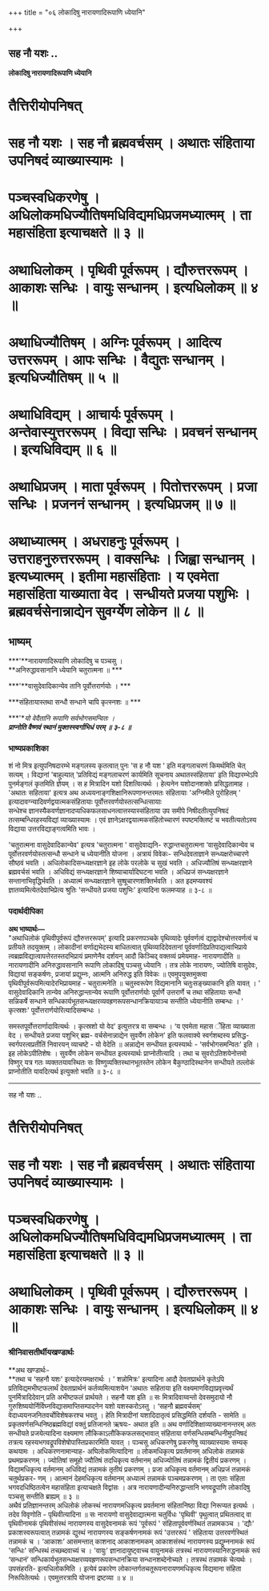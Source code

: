 +++
title = "०६ लोकादिषु नारायणादिरूपाणि ध्येयानि"

+++


## सह नौ यशः ..

**लोकादिषु नारायणादिरूपाणि ध्येयानि**

# **तैत्तिरीयोपनिषत्**

# **सह नौ यशः । सह नौ ब्रह्मवर्चसम् । अथातः संहिताया उपनिषदं व्याख्यास्यामः ।**

# **पञ्चस्वधिकरणेषु । अधिलोकमधिज्यौतिषमधिविद्यमधिप्रजमध्यात्मम् । ता महासंहिता इत्याचक्षते ॥ ३ ॥**

# **अथाधिलोकम् । पृथिवी पूर्वरूपम् । द्यौरुत्तररूपम् । आकाशः सन्धिः । वायुः सन्धानम् । इत्यधिलोकम् ॥ ४ ॥**

# **अथाधिज्यौतिषम् । अग्निः पूर्वरूपम् । आदित्य उत्तररूपम् । आपः सन्धिः । वैद्युतः सन्धानम् । इत्यधिज्यौतिषम् ॥ ५ ॥**

# **अथाधिविद्यम् । आचार्यः पूर्वरूपम् । अन्तेवास्युत्तररूपम् । विद्या सन्धिः । प्रवचनं सन्धानम् । इत्यधिविद्यम् ॥ ६ ॥**

# **अथाधिप्रजम् । माता पूर्वरूपम् । पितोत्तररूपम् । प्रजा सन्धिः । प्रजननं सन्धानम् । इत्यधिप्रजम् ॥ ७ ॥**

# **अथाध्यात्मम् । अधराहनुः पूर्वरूपम् । उत्तराहनुरुत्तररूपम् । वाक्सन्धिः । जिह्वा सन्धानम् । इत्यध्यात्मम् । इतीमा महासंहिताः । य एवमेता महासंहिता याख्याता वेद । सन्धीयते प्रजया पशुभिः । ब्रह्मवर्चसेनान्नाद्येन सुवर्ग्येण लोकेन ॥ ८ ॥**

## **भाष्यम्**

***'**नारायणादिरूपाणि लोकादिषु च पञ्चसु ।  
**अनिरुद्धावसानानि ध्येयानि चतुरात्मना ॥ ***

***'**वासुदेवादिकान्येव तानि पूर्वोत्तरार्णयोः । ***

***संहितायास्तथा सन्धौ सन्धाने चापि कृत्स्नशः ॥ ***

***'**यो वेदैतानि रूपाणि सर्वभोगसमन्वितः ।  
**प्राप्नोति वैष्णवं स्थानं मुक्तस्स्वर्गाभिधं परम् ॥ ३-८ ॥***

### **भाष्यप्रकाशिका**

शं नो मित्र इत्युपनिषदारम्भे मङ्गलस्य कृतत्वात् पुनः 'स ह नौ यश ' इति मङ्गलाचरणं किमर्थमिति चेत् सत्यम् । विद्यानां 'बाहुल्यात् 'प्रतिविद्यं मङ्गलाचरणं कार्यमिति सूचनाय अथातस्संहिताया' इति विद्यारम्भेऽपि पुनर्मङ्गलं कृतमिति ज्ञेयम् । स ह मित्रादिन यशो दिशत्वित्यर्थः । हेत्यनेन यशोदानशक्तेः प्रसिद्धतामाह । 'अथातः सहिताया' इत्यत्र अथ अध्ययनाङ्गशिक्षानिरूपणानन्तरमतः संहितायाः 'अग्निमीले पुरोहितम् ' इत्यादावग्न्यादिवर्णद्वयात्मकसंहितायाः पूर्वोत्तरवर्णयोस्तत्सन्धित्सायाः  
सन्धेश्च ज्ञानस्यैकवर्णज्ञानादप्यधिकफलसाधनत्वात्तस्यास्संहिताया उप समीपे निषीदतीत्युपनिषदं तत्सम्बन्धिरहस्यविद्यां व्याख्यास्यामः । एवं ज्ञानेऽक्षरद्वयात्मकसंहितोच्चारणं स्पष्टमक्लिष्टं च भवतीत्यतोऽस्य विद्याया उत्तरविद्याङ्गत्वमिति भावः ।

'चतुरात्मना वासुदेवादिकान्येव' इत्यत्र 'चतुरात्मना ' वासुदेवाद्यनि- रुद्धान्तचतुरात्मना ‘वासुदेवादिकान्येव च पूर्वोत्तरवर्णयोस्तत्सन्धौ सन्धाने च ध्येयानीति योजना । अत्रायं विवेकः- सन्धिदेवताज्ञाने सन्ध्यक्षरोच्चारणे सौष्ठवं भवति । अधिलोकादिसन्ध्यक्षरज्ञाने इह लोके परलोके च सुखं भवति । अधिज्यौतिषं सन्ध्यक्षरज्ञाने ब्रह्मवर्चसं भवति । अधिविद्यं सन्ध्यक्षरज्ञाने शिष्याचार्यादिघटना भवति । अधिप्रजं सन्ध्यक्षरज्ञाने सन्तानाभिवृद्धिर्भवति । अध्यात्मं सन्ध्यक्षरज्ञाने सुष्षूचारणशक्तिर्भवति । अत इदमप्यवश्यं ज्ञातव्यमित्येतदेवाभिप्रेत्य श्रुतिः 'सन्धीयते प्रजया पशुभिः' इत्यादिना फलमप्याह ॥ ३-८ ॥

### **पदार्थदीपिका**

**अथ भाष्यार्थः—**  
"अथाधिलोकं पृथिवीपूर्वरूपं द्यौरुत्तररूपम्' इत्यादि प्रकरणपञ्चके पृथिव्यादेः पूर्ववर्णत्वं द्याद्वादेश्चोत्तरवर्णत्वं च प्रतीयते तदयुक्तम् । लोकादीनां वर्णाद्यभेदस्य बाधितत्वात् पृथिव्यादिदेवतानां पूर्ववर्णादिप्रतिपाद्यत्वाभिप्राये त्वब्रह्मविद्यात्वापत्तेरतस्तदभिप्रायं प्रमाणेनैव दर्शयन् आदौ किञ्चिद् वक्तव्यं प्रमेयमाह- नारायणादीति ॥ नारायणादीनि अनिरुद्धावसानानि रूपाणि लोकादिषु पञ्चसु ध्येयानि । तत्र लोके नारायणः, ज्योतिषि वासुदेवः, विद्यायां सङ्कर्षणः, प्रजायां प्रद्युम्नः, आत्मनि अनिरुद्ध इति विवेकः ॥ एवमुपयुक्तमुक्त्वा पृथिवीपूर्वरूपमित्यादेरभिप्रायमाह - चतुरात्मनेति ॥ चतुस्वरूपेण विद्यमानानि चतुःसङ्ख्याकानि इति यावत् । ' वासुदेवादिकानि तान्येव अनिरुद्धान्तान्येव रूपाणि पूर्वोत्तरार्णयोः पूर्वार्णे उत्तरार्णे च तथा संहितायाः सन्धौ सन्निकर्षे सन्धाने सन्धिकार्यभूतसन्ध्यक्षरव्यवह्रणरूपसन्धानक्रियायाञ्च सन्तीति ध्येयानीति सम्बन्धः । ' कृत्स्रशः' पूर्वोत्तरार्णयोरित्यादिसम्बन्धः ।

समस्तपूर्वोत्तरार्णादावित्यर्थः । कृत्स्रशो यो वेद' इत्युत्तरत्र वा सम्बन्धः । ‘य एवमेता महास ँहिता व्याख्याता वेद । सन्धीयते प्रजया पशुभिर् ब्रह्म- वर्चसेनान्नाद्येन सुवर्येण लोकेन' इति फलवाक्ये स्वर्गशब्दस्य प्रसिद्ध- स्वर्गपरत्वप्रतीतिं निवारयन् व्याचष्टे - यो वेदेति ॥ अन्नाद्येन सन्धीयत इत्यस्यार्थः - ‘सर्वभोगसमन्वितः' इति । इह लोकेऽपीतिशेषः । सुवर्येण लोकेन सन्धीयत इत्यस्यार्थः प्राप्नोतीत्यादि । तथा च सुवरोऽतिशयेनोत्तमो विष्णुर् यत्र गतः व्यक्ततयावस्थितः सः विष्णुव्यक्तिस्थानभूतस्तेन लोकेन बैकुण्ठादिस्थानेन सन्धीयते तल्लोकं प्राप्नोतीति यावदित्यर्थ इत्युक्तो भवति ॥ ३-८ ॥

------------------------------------------------------------------------

सह नौ यशः ..

# तैत्तिरीयोपनिषत्

# **सह नौ यशः । सह नौ ब्रह्मवर्चसम् । अथातः संहिताया उपनिषदं व्याख्यास्यामः ।**

# **पञ्चस्वधिकरणेषु । अधिलोकमधिज्यौतिषमधिविद्यमधिप्रजमध्यात्मम् । ता महासंहिता इत्याचक्षते ॥ ३ ॥**

# **अथाधिलोकम् । पृथिवी पूर्वरूपम् । द्यौरुत्तररूपम् । आकाशः सन्धिः । वायुः सन्धानम् । इत्यधिलोकम् ॥ ४ ॥**

### **श्रीनिवासतीर्थीयखण्डार्थः**

**अथ खण्डार्थः-  
**तथा च ‘सहनौ यशः' इत्यादेरयमक्षरार्थः । ' शन्नोमित्रः' इत्यादिना आदौ देवताप्रार्थने कृतेऽपि प्रतिविद्यमभीष्टफलार्थं देवताप्रार्थनं कर्तव्यमित्याशयेन ‘अथातः सहिताया इति वक्ष्यमाणविद्याप्रवृत्त्यर्थं पुनर्मित्रादिदेवान् प्रति अभीष्टफलं प्रार्थयते । सहनौ यश इति ॥ सः मित्रादिवाय्वन्तो देवसमुदायो नौ गुरुशिष्ययोर्निर्विघ्नविद्यासमाप्तिसम्पादनेन यशो यशस्करोऽस्तु । ‘सहनौ ब्रह्मवर्चसम्' वेदाध्ययनजनितवर्चोविशेषकरश्च भवतु । हेति मित्रादीनां यशादिदातृत्वं प्रसिद्धमिति दर्शयति - सामेति ॥ प्रकृतवर्णसन्धिनिष्ठब्रह्मविद्यां वक्तुं प्रतिजानते ऋषयः- अथात इति ॥
अथ वर्णादिशिक्षाव्याख्यानानन्तरम् अतः सन्धीयते प्रजयेत्यादिना वक्ष्यमाण लौकिकाऽलौकिकफलसद्भावात् संहिताया वर्णसन्धिसम्बन्धिनीमुपनिषदं तत्रत्य रहस्यभगवद्रूपविशेषोपास्तिप्रकारमिति यावत् । पञ्चसु अधिकरणेषु प्रकरणेषु व्याख्यास्यामः सम्यक् कथयामः । अधिकरणनामान्याह- अघिलोकमित्यादिना ॥
लोकमधिकृत्य प्रवर्तमानम् अधिलोकं तन्नामकं प्रथमप्रकरणम् । ज्योतिषां समूहो ज्यौतिषं तदधिकृत्य वर्तमानम् अधिज्योतिषं तन्नामकं द्वितीयं प्रकरणम् । विद्यामधिकृत्य वर्तमानम् अधिविद्यं तन्नामकं तृतीयं प्रकरणम् । प्रजा अधिकृत्य वर्तमानम् अधिप्रजं तन्नामकं चतुर्थप्रकर- णम् । आत्मानं देहमधिकृत्य वर्तमानम् अध्यात्मं तन्नामकं पञ्चमप्रकरणम् । ता एताः संहिता भगवदधिष्ठितत्वेन महासंहिता इत्याचक्षते विद्वांसः । अत्र नारायणादीन्यनिरुद्धान्तानि भगवद्रूपाणि लोकादिषु पञ्चसु सन्तीति ब्राह्यम् ॥ ३ ॥  
अथैवं प्रतिज्ञानन्तरम् अधिलोकं लोकस्थं नारायणमधिकृत्य प्रवर्तमाना संहितानिष्ठा विद्या निरूप्यत इत्यर्थः । तदेव विवृणोति - पृथिवीत्यादिना ॥ सः नारायणो वासुदेवाद्यात्मना चतुर्विधः 'पृथिवी' पृथुत्वात् प्रथितत्वाद् वा पृथिवीनामकं पृथिवीसंस्थं नारायणस्य वासुदेवनामकं रूपं 'पूर्वरूपं ' संहितापूर्ववर्णस्थितं तन्नामकञ्च । 'द्यौः' प्रकाशस्वरूपत्वात् तन्नामकं द्युस्थं नारायणस्य सङ्कर्षणनामकं रूपं 'उत्तररूपं ' संहिताया उत्तरवर्णस्थितं तन्नामकं च । ‘आकाशः’ आसमन्तात् काशनाद् आकाशनामकम् आकाशसंस्थं नारायणस्य प्रद्युम्ननामकं रूपं 'सन्धिः' सन्धिस्थं तच्छब्दवाच्यं च । 'वायुः’ ज्ञानादायुष्ट्वाच्च वायुनामकं तत्रस्थं नारायणस्यानिरुद्धनामकं रूपं ‘सन्धानं’ सन्धिकार्यभूतसन्ध्यक्षरव्यवह्रणरूपसन्धानक्रिया सन्धानशब्देनोच्यते । तत्रस्थं तन्नामकं चेत्यर्थः । उपसंहरति- इत्यधिलोकमिति । इत्येवं प्रकारेण लोकान्तर्गतचतूरूपनारायणमधिकृत्य विद्यमाना संहिता निरूपितेत्यर्थः । एवमुत्तरत्रापि योजना द्रष्टव्या ॥ ४ ॥

